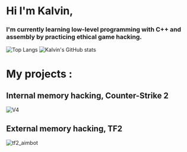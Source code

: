 # Hi I'm Kalvin,

### I'm currently learning low-level programming with C++ and assembly by practicing ethical game hacking.

![Top Langs](https://github-readme-stats.vercel.app/api/top-langs/?username=kalvin-eliazord&size_weight=0.5&count_weight=0.5&theme=radical)
![Kalvin's GitHub stats](https://github-readme-stats.vercel.app/api?username=kalvin-eliazord&show_icons=true&theme=radical) 

# My projects :
## Internal memory hacking, Counter-Strike 2
![V4](https://github.com/kalvin-eliazord/kalvin-eliazord/assets/61147281/f2d5984e-1607-4e2b-bee7-7dceaf056d17)

## External memory hacking, TF2
![tf2_aimbot](https://github.com/kalvin-eliazord/kalvin-eliazord/assets/61147281/0a8124d8-d136-47d8-94b9-136f2a8f6eab)

#
